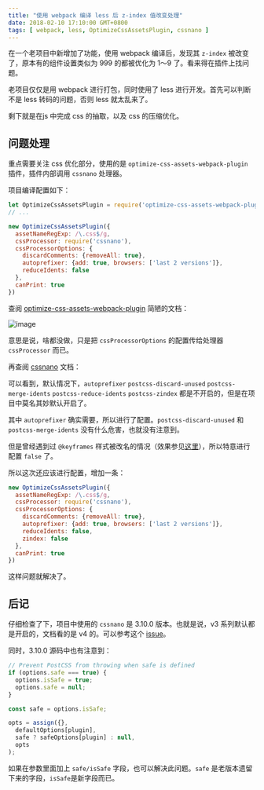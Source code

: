 ```yaml
---
title: "使用 webpack 编译 less 后 z-index 值改变处理"
date: 2018-02-10 17:10:00 GMT+0800
tags: [ webpack, less, OptimizeCssAssetsPlugin, cssnano ]
---
```


在一个老项目中新增加了功能，使用 webpack 编译后，发现其 `z-index` 被改变了，原本有的组件设置类似为 999 的都被优化为 1～9 了。看来得在插件上找问题。

老项目仅仅是用 webpack 进行打包，同时使用了 less 进行开发。首先可以判断不是 less 转码的问题，否则 less 就太乱来了。

剩下就是在js 中完成 css 的抽取，以及 css 的压缩优化。

<!-- truncate -->

## 问题处理

重点需要关注 css 优化部分，使用的是 `optimize-css-assets-webpack-plugin` 插件，插件内部调用 `cssnano` 处理器。

项目编译配置如下：

```js
let OptimizeCssAssetsPlugin = require('optimize-css-assets-webpack-plugin')
// ...

new OptimizeCssAssetsPlugin({
  assetNameRegExp: /\.css$/g,
  cssProcessor: require('cssnano'),
  cssProcessorOptions: {
    discardComments: {removeAll: true},
    autoprefixer: {add: true, browsers: ['last 2 versions']},
    reduceIdents: false
  },
  canPrint: true
})
```

查阅 [optimize-css-assets-webpack-plugin](https://github.com/NMFR/optimize-css-assets-webpack-plugin) 简陋的文档：

![image](https://cdn1.yukapril.com/2018-02-10-webpack-less.png)

意思是说，啥都没做，只是把 `cssProcessorOptions` 的配置传给处理器 `cssProcessor` 而已。

再查阅 [cssnano](http://cssnano.co/guides/optimisations/) 文档：

可以看到，默认情况下，`autoprefixer` `postcss-discard-unused` `postcss-merge-idents` `postcss-reduce-idents` `postcss-zindex` 都是不开启的，但是在项目中莫名其妙默认开启了。

其中 `autoprefixer` 确实需要，所以进行了配置。`postcss-discard-unused` 和 `postcss-merge-idents` 没有什么危害，也就没有注意到。

但是曾经遇到过 `@keyframes` 样式被改名的情况（效果参见[这里](http://cssnano.co/optimisations/reduceidents/)），所以特意进行配置 `false` 了。

所以这次还应该进行配置，增加一条：

```js
new OptimizeCssAssetsPlugin({
  assetNameRegExp: /\.css$/g,
  cssProcessor: require('cssnano'),
  cssProcessorOptions: {
    discardComments: {removeAll: true},
    autoprefixer: {add: true, browsers: ['last 2 versions']},
    reduceIdents: false,
    zindex: false
  },
  canPrint: true
})
```

这样问题就解决了。

## 后记

仔细检查了下，项目中使用的 `cssnano` 是 3.10.0 版本。也就是说，v3 系列默认都是开启的，文档看的是 v4 的。可以参考这个 [issue](https://github.com/ben-eb/cssnano/issues/358)。

同时，3.10.0 源码中也有注意到：

```js
// Prevent PostCSS from throwing when safe is defined
if (options.safe === true) {
  options.isSafe = true;
  options.safe = null;
}

const safe = options.isSafe;
```

```js
opts = assign({},
  defaultOptions[plugin],
  safe ? safeOptions[plugin] : null,
  opts
);
```

如果在参数里面加上 `safe/isSafe` 字段，也可以解决此问题。`safe` 是老版本遗留下来的字段，`isSafe`是新字段而已。
